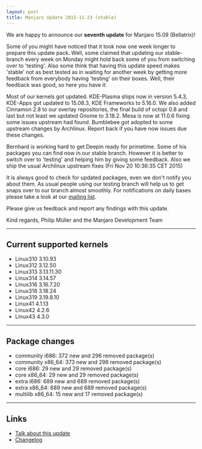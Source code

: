 ```yaml
---
layout: post
title: Manjaro Update 2015-11-23 (stable)
---
```


We are happy to announce our **seventh update** for Manjaro 15.09 (Bellatrix)!

Some of you might have noticed that it took now one week longer to prepare this update pack. Well, some claimed that updating our stable-branch every week on Monday might hold back some of you from switching over to 'testing'. Also some think that having this update speed makes 'stable' not as best tested as in waiting for another week by getting more feedback from everybody having 'testing' on their boxes. Well, their feedback was good, so here you have it:

Most of our kernels got updated. KDE-Plasma ships now in version 5.4.3, KDE-Apps got updated to 15.08.3, KDE Frameworks to 5.16.0. We also added Cinnamon 2.8 to our overlay repositories, the final build of octopi 0.8 and last but not least we updated Gnome to 3.18.2. Mesa is now at 11.0.6 fixing some issues upstream had found. Bumblebee got adopted to some upstream changes by Archlinux. Report back if you have now issues due these changes.

Bernhard is working hard to get Deepin ready for primetime. Some of his packages you can find now in our stable branch. However it is better to switch over to 'testing' and helping him by giving some feedback. Also we ship the usual Archlinux upstream fixes (Fri Nov 20 10:36:35 CET 2015)

It is always good to check for updated packages, even we don't notify you about them. As usual people using our testing branch will help us to get snaps over to our branch almost smoothly. For notifications on daily bases please take a look at our [mailing list](https://lists.manjaro.org/pipermail/manjaro-packages/).

Please give us feedback and report any findings with this update.

Kind regards,
Philip Müller and the Manjaro Development Team

----

## Current supported kernels

*  Linux310 3.10.93
*  Linux312 3.12.50
*  Linux313 3.13.11.30
*  Linux314 3.14.57
*  Linux316 3.16.7.20
*  Linux318 3.18.24
*  Linux319 3.19.8.10
*  Linux41  4.1.13
*  Linux42  4.2.6
*  Linux43  4.3.0

----

## Package changes

* community i686:  372 new and 296 removed package(s)
* community x86_64:  373 new and 298 removed package(s)
* core i686:  29 new and 29 removed package(s)
* core x86_64:  29 new and 29 removed package(s)
* extra i686:  689 new and 689 removed package(s)
* extra x86_64:  689 new and 689 removed package(s)
* multilib x86_64:  15 new and 17 removed package(s)

----

## Links

* [Talk about this update](https://forum.manjaro.org/index.php?topic=28543.0)
* [Changelog](https://lists.manjaro.org/pipermail/manjaro-packages/Week-of-Mon-20151123/004956.html)
